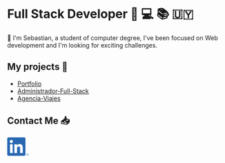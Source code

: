 [1.1]: https://github.com/sebaborjas/sebaborjas/blob/main/icons/LI-In.png "Linkedin logo"
[1]: https://www.linkedin.com/in/sebastianborjas/

# Full Stack Developer :monocle_face: :computer: :books: :uruguay:

:wave: I'm Sebastian, a student of computer degree, I've been focused on Web development and I'm looking for exciting challenges.

## My projects :star2:

- [Portfolio](https://sebaborjas.github.io/)
- [Administrador-Full-Stack](https://taupe-entremet-1d63aa.netlify.app/)
- [Agencia-Viajes](https://still-shelf-77626.herokuapp.com/)

## Contact Me :inbox_tray:

[![Linkedin SebastianBorjas][1.1]][1]
